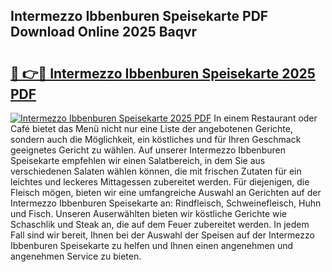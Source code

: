 ## Intermezzo Ibbenburen Speisekarte PDF Download Online 2025 Baqvr

# <h2><a href="http://gc73mo.nevu.top/?p=Intermezzo+Ibbenburen+Speisekarte">🔗 👉🔴 Intermezzo Ibbenburen Speisekarte 2025 PDF</a></h2>

[![Intermezzo Ibbenburen Speisekarte 2025 PDF](https://i.imgur.com/dBaPXMq.png)](http://gc73mo.nevu.top/?p=Intermezzo+Ibbenburen+Speisekarte)
In einem Restaurant oder Café bietet das Menü nicht nur eine Liste der angebotenen Gerichte, sondern auch die Möglichkeit, ein köstliches und für Ihren Geschmack geeignetes Gericht zu wählen. Auf unserer Intermezzo Ibbenburen Speisekarte empfehlen wir einen Salatbereich, in dem Sie aus verschiedenen Salaten wählen können, die mit frischen Zutaten für ein leichtes und leckeres Mittagessen zubereitet werden. Für diejenigen, die Fleisch mögen, bieten wir eine umfangreiche Auswahl an Gerichten auf der Intermezzo Ibbenburen Speisekarte an: Rindfleisch, Schweinefleisch, Huhn und Fisch. Unseren Auserwählten bieten wir köstliche Gerichte wie Schaschlik und Steak an, die auf dem Feuer zubereitet werden. In jedem Fall sind wir bereit, Ihnen bei der Auswahl der Speisen auf der Intermezzo Ibbenburen Speisekarte zu helfen und Ihnen einen angenehmen und angenehmen Service zu bieten.
